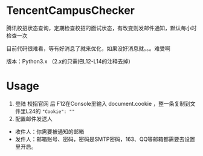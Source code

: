 # TencentCampusChecker
腾讯校招状态查询，定期检查校招的面试状态，有改变则发邮件通知，默认每小时检查一次

目前代码很难看，等有好消息了就来优化，如果没好消息就。。。难受啊

版本：Python3.x （2.x的只需把L12-L14的注释去掉）
# Usage
1. 登陆 校招官网 后 F12在Console里输入 document.cookie ，整一条复制到文件里L24的
`"Cookie": "" `
2. 配置邮件发送人
- 收件人：你需要被通知的邮箱
- 发件人：邮箱账号、密码，密码是SMTP密码，163、QQ等邮箱都需要去设置里开启。
